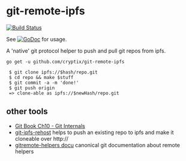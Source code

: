 # git-remote-ipfs

[![Build Status](https://travis-ci.org/cryptix/git-remote-ipfs.svg?branch=master)](https://travis-ci.org/cryptix/git-remote-ipfs)

See [![GoDoc](https://godoc.org/github.com/cryptix/git-remote-ipfs?status.svg)](https://godoc.org/github.com/cryptix/git-remote-ipfs) for usage.

A 'native' git protocol helper to push and pull git repos from ipfs.

`go get -u github.com/cryptix/git-remote-ipfs`


```
 $ git clone ipfs://$hash/repo.git
 $ cd repo && make $stuff
 $ git commit -a -m 'done!'
 $ git push origin
 => clone-able as ipfs://$newHash/repo.git
```
## other tools

* [Git Book Ch10 - Git Internals](https://git-scm.com/book/en/v2/Git-Internals-Plumbing-and-Porcelain)
* [git-ipfs-rehost](https://github.com/whyrusleeping/git-ipfs-rehost) helps to push an existing repo to ipfs and make it cloneable over http://
* [gitremote-helpers docu](https://git-scm.com/docs/gitremote-helpers) canonical git documentation about remote helpers
